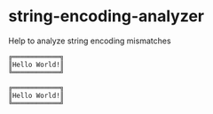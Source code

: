 # string-encoding-analyzer
Help to analyze string encoding mismatches

`╔════════════╗`  
`║Hello World!║`  
`╚════════════╝`  

```
╔════════════╗
║Hello World!║
╚════════════╝
```

